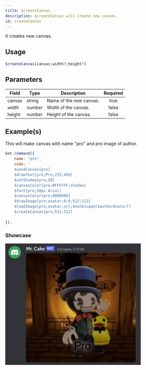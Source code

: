 ```yaml
---
title: $createCanvas
description: $createCanvas will create new canvas.
id: createCanvas
---
```


It creates new canvas.

## Usage

```php
$createCanvas[canvas;width?;height?]
```

## Parameters

| Field | Type | Description | Required |
| ----- | ---- | ----------- | :------: |
| canvas | string | Name of the new canvas. | true |
| width | number | Width of the canvas. | false |
| height | number | Height of the canvas. | false |

## Example(s)

This will make canvas with name "pro" and pro image of author.

```js
bot.command({
    name: "pro",
    code: `
    $sendCanvas[pro]
    $drawText[pro;Pro;225;450]
    $setShadow[pro;20]
    $canvasColor[pro;#FFFFFF;shadow]
    $font[pro;50px Arial]
    $canvasColor[pro;#000000]
    $drawImage[pro;avatar;0;0;512;512]
    $loadImage[pro;avatar;url;$nonEscape[$authorAvatar]]
    $createCanvas[pro;512;512]
    `
});
```

### Showcase

![showcase](https://github.com/LordexDuck3990/aoicaweb/blob/master/docs/functions/img/pro.png?raw=true)